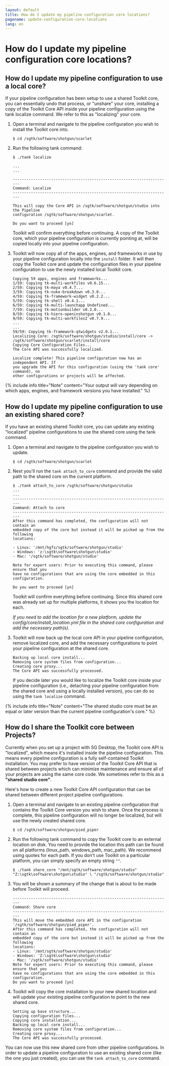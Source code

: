 ```yaml
---
layout: default
title: How do I update my pipeline configuration core locations?
pagename: update-configuration-core-locations
lang: en
---
```


# How do I update my pipeline configuration core locations?

## How do I update my pipeline configuration to use a local core?

If your pipeline configuration has been setup to use a shared Toolkit core, you can essentially undo that process, or "unshare" your core, installing a copy of the Toolkit Core API inside your pipeline configuration using the tank localize command. We refer to this as "localizing" your core.

1.  Open a terminal and navigate to the pipeline configuration you wish to install the Toolkit core into.

        $ cd /sgtk/software/shotgun/scarlet

2.  Run the following tank command:

        $ ./tank localize

        ...
        ...

        ----------------------------------------------------------------------
        Command: Localize
        ----------------------------------------------------------------------

        This will copy the Core API in /sgtk/software/shotgun/studio into the Pipeline
        configuration /sgtk/software/shotgun/scarlet.

        Do you want to proceed [yn]

    Toolkit will confirm everything before continuing. A copy of the Toolkit core, which your pipeline configuration is currently pointing at, will be copied locally into your pipeline configuration.

3.  Toolkit will now copy all of the apps, engines, and frameworks in use by your pipeline configuration locally into the `install` folder. It will then copy the Toolkit core and update the configuration files in your pipeline configuration to use the newly installed local Toolkit core.

        Copying 59 apps, engines and frameworks...
        1/59: Copying tk-multi-workfiles v0.6.15...
        2/59: Copying tk-maya v0.4.7...
        3/59: Copying tk-nuke-breakdown v0.3.0...
        4/59: Copying tk-framework-widget v0.2.2...
        5/59: Copying tk-shell v0.4.1...
        6/59: Copying tk-multi-launchapp Undefined...
        7/59: Copying tk-motionbuilder v0.3.0...
        8/59: Copying tk-hiero-openinshotgun v0.1.0...
        9/59: Copying tk-multi-workfiles2 v0.7.9...
        ...
        ...
        59/59: Copying tk-framework-qtwidgets v2.0.1...
        Localizing Core: /sgtk/software/shotgun/studio/install/core ->
        /sgtk/software/shotgun/scarlet/install/core
        Copying Core Configuration Files...
        The Core API was successfully localized.

        Localize complete! This pipeline configuration now has an independent API. If
        you upgrade the API for this configuration (using the 'tank core' command), no
        other configurations or projects will be affected.

{% include info title="Note" content="Your output will vary depending on which apps, engines, and framework versions you have installed." %}

## How do I update my pipeline configuration to use an existing shared core?

If you have an existing shared Toolkit core, you can update any existing "localized" pipeline configurations to use the shared core using the tank command.

1.  Open a terminal and navigate to the pipeline configuration you wish to update.

        $ cd /sgtk/software/shotgun/scarlet

2.  Next you'll run the `tank attach_to_core` command and provide the valid path to the shared core on the current platform.

        $ ./tank attach_to_core /sgtk/software/shotgun/studio
        ...
        ...
        ----------------------------------------------------------------------
        Command: Attach to core
        ----------------------------------------------------------------------
        After this command has completed, the configuration will not contain an
        embedded copy of the core but instead it will be picked up from the following
        locations:

        - Linux: '/mnt/hgfs/sgtk/software/shotgun/studio'
        - Windows: 'z:\sgtk\software\shotgun\studio'
        - Mac: '/sgtk/software/shotgun/studio'

        Note for expert users: Prior to executing this command, please ensure that you
        have no configurations that are using the core embedded in this configuration.

        Do you want to proceed [yn]

    Toolkit will confirm everything before continuing. Since this shared core was already set up for multiple platforms, it shows you the location for each.

    _If you need to add the location for a new platform, update the config/core/install_location.yml file in the shared core configuration and add the necessary path(s)._

3.  Toolkit will now back up the local core API in your pipeline configuration, remove localized core, and add the necessary configurations to point your pipeline configuration at the shared core.

        Backing up local core install...
        Removing core system files from configuration...
        Creating core proxy...
        The Core API was successfully processed.

    If you decide later you would like to localize the Toolkit core inside your pipeline configuration (i.e., detaching your pipeline configuration from the shared core and using a locally installed version), you can do so using the `tank localize` command.

{% include info title="Note" content="The shared studio core must be an equal or later version than the current pipeline configuration's core." %}

## How do I share the Toolkit core between Projects?

Currently when you set up a project with SG Desktop, the Toolkit core API is "localized", which means it's installed inside the pipeline configuration. This means every pipeline configuration is a fully self-contained Toolkit installation. You may prefer to have version of the Toolkit Core API that is shared between projects which can minimize maintenance and ensure all of your projects are using the same core code. We sometimes refer to this as a **"shared studio core"**.

Here's how to create a new Toolkit Core API configuration that can be shared between different project pipeline configurations.

1.  Open a terminal and navigate to an existing pipeline configuration that contains the Toolkit Core version you wish to share. Once the process is complete, this pipeline configuration will no longer be localized, but will use the newly created shared core.

        $ cd /sgtk/software/shotgun/pied_piper

2.  Run the following tank command to copy the Toolkit core to an external location on disk. You need to provide the location this path can be found on all platforms (linux_path, windows_path, mac_path). We recommend using quotes for each path. If you don't use Toolkit on a particular platform, you can simply specify an empty string `""`.

        $ ./tank share_core "/mnt/sgtk/software/shotgun/studio" "Z:\sgtk\software\shotgun\studio" \ "/sgtk/software/shotgun/studio"

3.  You will be shown a summary of the change that is about to be made before Toolkit will proceed.

        ----------------------------------------------------------------------
        Command: Share core
        ----------------------------------------------------------------------
        This will move the embedded core API in the configuration
        '/sgtk/software/shotgun/pied_piper'.
        After this command has completed, the configuration will not contain an
        embedded copy of the core but instead it will be picked up from the following
        locations:
        - Linux: '/mnt/sgtk/software/shotgun/studio'
        - Windows: 'Z:\sgtk\software\shotgun\studio'
        - Mac: '/sgtk/software/shotgun/studio'
        Note for expert users: Prior to executing this command, please ensure that you
        have no configurations that are using the core embedded in this configuration.
        Do you want to proceed [yn]

4.  Toolkit will copy the core installation to your new shared location and will update your existing pipeline configuration to point to the new shared core.

        Setting up base structure...
        Copying configuration files...
        Copying core installation...
        Backing up local core install...
        Removing core system files from configuration...
        Creating core proxy...
        The Core API was successfully processed.

You can now use this new shared core from other pipeline configurations. In order to update a pipeline configuration to use an existing shared core (like the one you just created), you can use the `tank attach_to_core` command.
